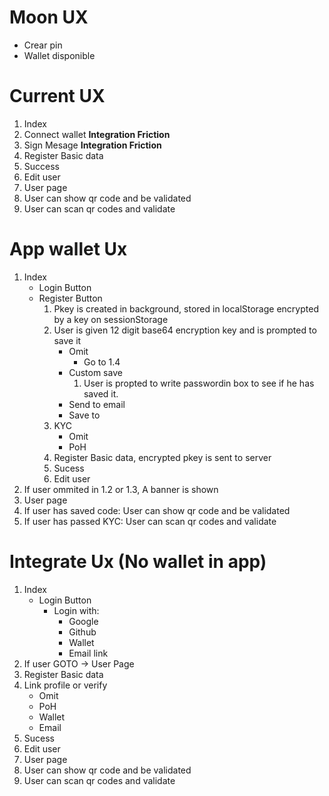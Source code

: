 # Moon UX
- Crear pin
- Wallet disponible

# Current UX
1. Index
2. Connect wallet **Integration Friction**
3. Sign Mesage **Integration Friction**
4. Register Basic data
5. Success
6. Edit user
7. User page
8. User can show qr code and be validated
9. User can scan qr codes and validate

# App wallet Ux
1. Index
   - Login Button
   - Register Button
     1. Pkey is created in background, stored in localStorage encrypted by a key on sessionStorage
     2. User is given 12 digit base64 encryption key and is prompted to save it
        - Omit
          - Go to 1.4
        - Custom save
          1. User is propted to write passwordin box to see if he has saved it.
        - Send to email
        - Save to
     3. KYC
        - Omit
        - PoH
        <!-- - Classic KYC -->
     4. Register Basic data, encrypted pkey is sent to server
     5. Sucess
     6. Edit user
2. If user ommited in 1.2 or 1.3, A banner is shown 
3. User page
4. If user has saved code: User can show qr code and be validated
5. If user has passed KYC: User can scan qr codes and validate

# Integrate Ux (No wallet in app)
1. Index
   - Login Button
     - Login with:
       - Google
       - Github
       <!-- - email and Password -->
       - Wallet
       - Email link
2. If user GOTO -> User Page
3. Register Basic data
4. Link profile or verify
   - Omit
   - PoH
   <!-- - Classic KYC -->
   - Wallet
   - Email
5. Sucess
6. Edit user
7. User page
8. User can show qr code and be validated
9. User can scan qr codes and validate
